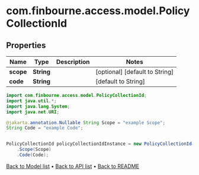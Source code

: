 # com.finbourne.access.model.PolicyCollectionId

## Properties

Name | Type | Description | Notes
------------ | ------------- | ------------- | -------------
**scope** | **String** |  | [optional] [default to String]
**code** | **String** |  | [default to String]

```java
import com.finbourne.access.model.PolicyCollectionId;
import java.util.*;
import java.lang.System;
import java.net.URI;

@jakarta.annotation.Nullable String Scope = "example Scope";
String Code = "example Code";


PolicyCollectionId policyCollectionIdInstance = new PolicyCollectionId()
    .Scope(Scope)
    .Code(Code);
```


[Back to Model list](../README.md#documentation-for-models) &#8226; [Back to API list](../README.md#documentation-for-api-endpoints) &#8226; [Back to README](../README.md)
